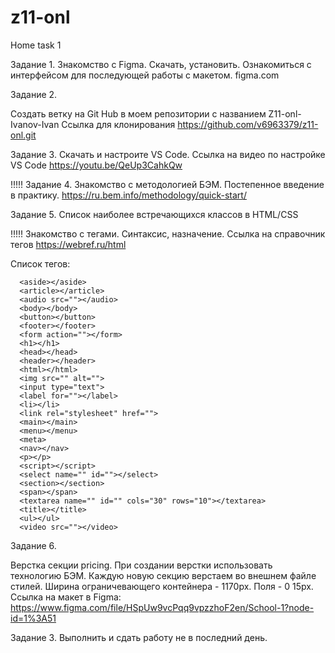 # z11-onl
Home task 1

Задание 1.
Знакомство с Figma. Скачать, установить. Ознакомиться с интерфейсом для последующей работы с макетом.
figma.com

Задание 2.

Создать ветку на Git Hub в моем репозитории c названием Z11-onl-Ivanov-Ivan
Ссылка для клонирования https://github.com/v6963379/z11-onl.git

Задание 3. 
Скачать и настроите VS Code.
Ссылка на видео по настройке VS Code
https://youtu.be/QeUp3CahkQw

!!!!!  Задание 4.
Знакомство с методологией БЭМ. Постепенное введение в практику.
https://ru.bem.info/methodology/quick-start/

Задание 5. 
Список наиболее встречающихся классов в HTML/CSS

!!!!!  Знакомство с тегами. Синтаксис, назначение.
Ссылка на справочник тегов
https://webref.ru/html

Список тегов:

      <aside></aside>
      <article></article>
      <audio src=""></audio>
      <body></body>
      <button></button>
      <footer></footer>
      <form action=""></form>
      <h1></h1>
      <head></head>
      <header></header>
      <html></html>
      <img src="" alt="">
      <input type="text">
      <label for=""></label>
      <li></li>
      <link rel="stylesheet" href="">
      <main></main>
      <menu></menu>
      <meta>
      <nav></nav>
      <p></p>
      <script></script>
      <select name="" id=""></select>
      <section></section>
      <span></span>
      <textarea name="" id="" cols="30" rows="10"></textarea>
      <title></title>
      <ul></ul>
      <video src=""></video>
      
      
      
Задание 6.

Верстка секции pricing. 
При создании верстки использовать технологию БЭМ.
Каждую новую секцию верстаем во внешнем файле стилей.
Ширина ограничевающего контейнера - 1170px.
Поля - 0 15px.
Ссылка на макет в Figma:
https://www.figma.com/file/HSpUw9vcPqq9vpzzhoF2en/School-1?node-id=1%3A51

Задание 3. 
Выполнить и сдать работу не в последний день.
